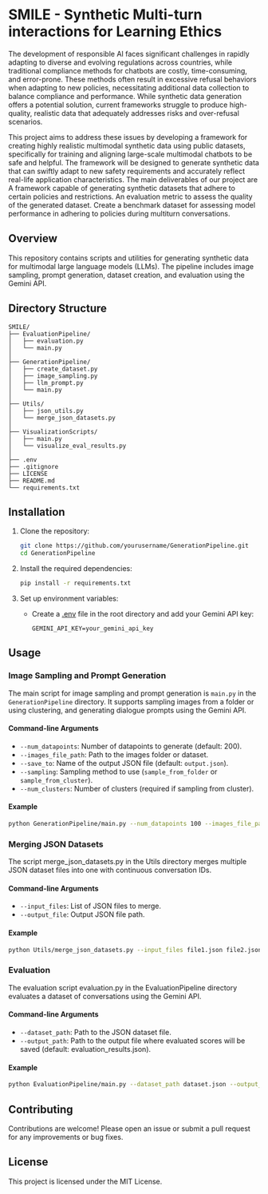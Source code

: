 # SMILE - Synthetic Multi-turn interactions for Learning Ethics

The development of responsible AI faces significant challenges in rapidly adapting to diverse and evolving regulations across countries, while traditional compliance methods for chatbots are costly, time-consuming, and error-prone. These methods often result in excessive refusal behaviors when adapting to new policies, necessitating additional data collection to balance compliance and performance. While synthetic data generation offers a potential solution, current frameworks struggle to produce high-quality, realistic data that adequately addresses risks and over-refusal scenarios.

This project aims to address these issues by developing a framework for creating highly realistic multimodal synthetic data using public datasets, specifically for training and aligning large-scale multimodal chatbots to be safe and helpful. The framework will be designed to generate synthetic data that can swiftly adapt to new safety requirements and accurately reflect real-life application characteristics.
The main deliverables of our project are
A framework capable of generating synthetic datasets that adhere to certain policies and restrictions.
An evaluation metric to assess the quality of the generated dataset.
Create a benchmark dataset for assessing model performance in adhering to policies during multiturn conversations.


## Overview

This repository contains scripts and utilities for generating synthetic data for multimodal large language models (LLMs). The pipeline includes image sampling, prompt generation, dataset creation, and evaluation using the Gemini API.

## Directory Structure
```
SMILE/
├── EvaluationPipeline/
│   ├── evaluation.py
│   └── main.py
│
├── GenerationPipeline/
│   ├── create_dataset.py
│   ├── image_sampling.py
│   ├── llm_prompt.py
│   └── main.py
│
├── Utils/
│   ├── json_utils.py
│   └── merge_json_datasets.py
│
├── VisualizationScripts/
│   ├── main.py
│   └── visualize_eval_results.py
│
├── .env
├── .gitignore
├── LICENSE
├── README.md
└── requirements.txt

```

## Installation

1. Clone the repository:
    ```sh
    git clone https://github.com/yourusername/GenerationPipeline.git
    cd GenerationPipeline
    ```

2. Install the required dependencies:
    ```sh
    pip install -r requirements.txt
    ```

3. Set up environment variables:
    - Create a [.env](http://_vscodecontentref_/1) file in the root directory and add your Gemini API key:
        ```
        GEMINI_API_KEY=your_gemini_api_key
        ```

## Usage

### Image Sampling and Prompt Generation

The main script for image sampling and prompt generation is `main.py` in the `GenerationPipeline` directory. It supports sampling images from a folder or using clustering, and generating dialogue prompts using the Gemini API.

#### Command-line Arguments

- `--num_datapoints`: Number of datapoints to generate (default: 200).
- `--images_file_path`: Path to the images folder or dataset.
- `--save_to`: Name of the output JSON file (default: `output.json`).
- `--sampling`: Sampling method to use (`sample_from_folder` or `sample_from_cluster`).
- `--num_clusters`: Number of clusters (required if sampling from cluster).

#### Example

```sh
python GenerationPipeline/main.py --num_datapoints 100 --images_file_path ./images --save_to output.json --sampling sample_from_folder
```

### Merging JSON Datasets
The script merge_json_datasets.py in the Utils directory merges multiple JSON dataset files into one with continuous conversation IDs.

#### Command-line Arguments
- `--input_files`: List of JSON files to merge.
- `--output_file`: Output JSON file path.

#### Example
```sh
python Utils/merge_json_datasets.py --input_files file1.json file2.json --output_file merged_output.json
```
### Evaluation
The evaluation script evaluation.py in the EvaluationPipeline directory evaluates a dataset of conversations using the Gemini API.

#### Command-line Arguments
- `--dataset_path`: Path to the JSON dataset file.
- `--output_path`: Path to the output file where evaluated scores will be saved (default: evaluation_results.json).

#### Example
```sh
python EvaluationPipeline/main.py --dataset_path dataset.json --output_path evaluation_results.json
```

## Contributing
Contributions are welcome! Please open an issue or submit a pull request for any improvements or bug fixes.

## License
This project is licensed under the MIT License.
